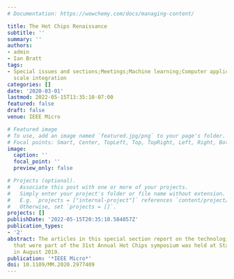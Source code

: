```yaml
---
# Documentation: https://wowchemy.com/docs/managing-content/

title: The Hot Chips Renaissance
subtitle: ''
summary: ''
authors:
- admin
- Ian Bratt
tags:
- Special issues and sections;Meetings;Machine learning;Computer applications;Wafer
  scale integration
categories: []
date: '2020-03-01'
lastmod: 2022-05-15T13:35:10-07:00
featured: false
draft: false
venue: IEEE Micro

# Featured image
# To use, add an image named `featured.jpg/png` to your page's folder.
# Focal points: Smart, Center, TopLeft, Top, TopRight, Left, Right, BottomLeft, Bottom, BottomRight.
image:
  caption: ''
  focal_point: ''
  preview_only: false

# Projects (optional).
#   Associate this post with one or more of your projects.
#   Simply enter your project's folder or file name without extension.
#   E.g. `projects = ["internal-project"]` references `content/project/deep-learning/index.md`.
#   Otherwise, set `projects = []`.
projects: []
publishDate: '2022-05-15T20:35:10.584857Z'
publication_types:
- '2'
abstract: The articles in this special section report on the technologies and events
  that were part of the 31st Annual Hot Chips symposium was held at Stanford University
  in August 2019.
publication: '*IEEE Micro*'
doi: 10.1109/MM.2020.2977409
---
```

